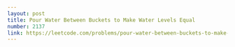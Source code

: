 ```yaml
---
layout: post
title: Pour Water Between Buckets to Make Water Levels Equal
number: 2137
link: https://leetcode.com/problems/pour-water-between-buckets-to-make-water-levels-equal
---
```

